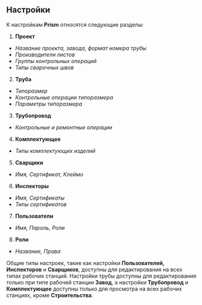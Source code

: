 ﻿
## Настройки

К настройкам **Prism** относятся следующие разделы:

1. **Проект**
 * _Название проекта, завода, формат номера трубы_
 * _Производители листов_
 * _Группы контрольных операций_
 * _Типы сварочных швов_
2. **Труба**
 * _Типоразмер_
 * _Контрольные операции типоразмера_
 * _Параметры типоразмера_
3. **Трубопровод**
 * _Контрольные и ремонтные операции_
4. **Комплектующее**
 * _Типы комплектующих изделий_
5. **Сварщики**
 * _Имя, Сертификат, Клеймо_
6. **Инспекторы**
 * _Имя, Сертификаты_
 * _Типы сертификатов_
7. **Пользователи**
 * _Имя, Пароль, Роли_
8. **Роли**
 * _Название, Права_

Общие типы настроек, такие как настройки **Пользователей, Инспекторов** и **Сварщиков**, доступны для редактирования на всех типах рабочих станций. Настройки трубы доступны для редактирования только при типе рабочей станции **Завод**, а настройки **Трубопровод** и **Комплектующее** доступны только для просмотра на всех рабочих станциях, кроме **Строительства**.

